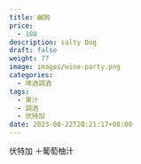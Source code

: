 ```yaml
---
title: 鹹狗
price:
  - 180
description: salty Dog
draft: false
weight: 77
image: images/wine-party.png
categories:
  - 啤酒調酒
tags:
  - 果汁
  - 調酒
  - 伏特加
date: 2023-08-22T20:21:17+08:00
---
```

伏特加 ＋葡萄柚汁